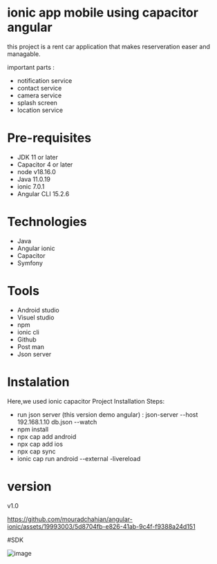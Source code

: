 # ionic app mobile using capacitor angular
this project is a rent car application that makes reserveration easer and managable.

important parts : 
- notification service
- contact service
- camera service
- splash screen 
- location service

# Pre-requisites
- JDK 11 or later
- Capacitor 4 or later
- node v18.16.0
- Java 11.0.19
- ionic 7.0.1
- Angular CLI 15.2.6

# Technologies 
- Java
- Angular ionic
- Capacitor
- Symfony

# Tools
- Android studio
- Visuel studio
- npm 
- ionic cli
- Github
- Post man
- Json server

# Instalation 
Here,we used ionic capacitor
Project Installation Steps:
- run json server (this version demo angular) : json-server --host 192.168.1.10 db.json --watch
- npm install
- npx cap add android
- npx cap add ios
- npx cap sync
- ionic cap run android --external -livereload

# version 
 v1.0


https://github.com/mouradchahian/angular-ionic/assets/19993003/5d8704fb-e826-41ab-9c4f-f9388a24d151

#SDK 

![image](https://github.com/mouradchahian/angular-ionic/assets/19993003/d89f8b11-5fbe-4e77-85f7-1e23afc84870)


